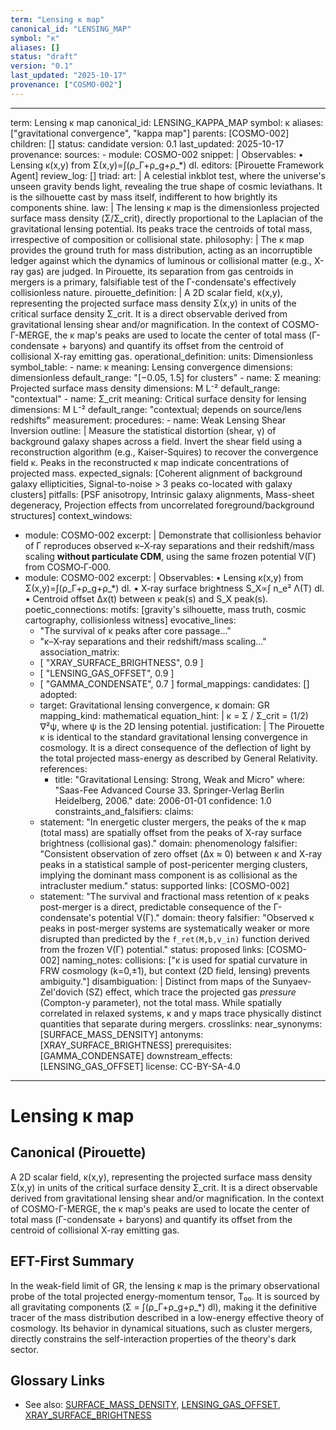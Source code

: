 ```yaml
---
term: "Lensing κ map"
canonical_id: "LENSING_MAP"
symbol: "κ"
aliases: []
status: "draft"
version: "0.1"
last_updated: "2025-10-17"
provenance: ["COSMO-002"]
---
```


---
term: Lensing κ map
canonical_id: LENSING_KAPPA_MAP
symbol: κ
aliases: ["gravitational convergence", "kappa map"]
parents: [COSMO-002]
children: []
status: candidate
version: 0.1
last_updated: 2025-10-17
provenance:
  sources:
    - module: COSMO-002
      snippet: |
        Observables:
        • Lensing κ(x,y) from Σ(x,y)=∫(ρ_Γ+ρ_g+ρ_*) dl.
  editors: [Pirouette Framework Agent]
  review_log: []
triad:
  art: |
    A celestial inkblot test, where the universe's unseen gravity bends light, revealing the true shape of cosmic leviathans. It is the silhouette cast by mass itself, indifferent to how brightly its components shine.
  law: |
    The lensing κ map is the dimensionless projected surface mass density (Σ/Σ_crit), directly proportional to the Laplacian of the gravitational lensing potential. Its peaks trace the centroids of total mass, irrespective of composition or collisional state.
  philosophy: |
    The κ map provides the ground truth for mass distribution, acting as an incorruptible ledger against which the dynamics of luminous or collisional matter (e.g., X-ray gas) are judged. In Pirouette, its separation from gas centroids in mergers is a primary, falsifiable test of the Γ-condensate's effectively collisionless nature.
pirouette_definition: |
  A 2D scalar field, κ(x,y), representing the projected surface mass density Σ(x,y) in units of the critical surface density Σ_crit. It is a direct observable derived from gravitational lensing shear and/or magnification. In the context of COSMO-Γ-MERGE, the κ map's peaks are used to locate the center of total mass (Γ-condensate + baryons) and quantify its offset from the centroid of collisional X-ray emitting gas.
operational_definition:
  units: Dimensionless
  symbol_table:
    - name: κ
      meaning: Lensing convergence
      dimensions: dimensionless
      default_range: "[−0.05, 1.5] for clusters"
    - name: Σ
      meaning: Projected surface mass density
      dimensions: M L⁻²
      default_range: "contextual"
    - name: Σ_crit
      meaning: Critical surface density for lensing
      dimensions: M L⁻²
      default_range: "contextual; depends on source/lens redshifts"
  measurement:
    procedures:
      - name: Weak Lensing Shear Inversion
        outline: |
          Measure the statistical distortion (shear, γ) of background galaxy shapes across a field. Invert the shear field using a reconstruction algorithm (e.g., Kaiser-Squires) to recover the convergence field κ. Peaks in the reconstructed κ map indicate concentrations of projected mass.
        expected_signals: [Coherent alignment of background galaxy ellipticities, Signal-to-noise > 3 peaks co-located with galaxy clusters]
        pitfalls: [PSF anisotropy, Intrinsic galaxy alignments, Mass-sheet degeneracy, Projection effects from uncorrelated foreground/background structures]
context_windows:
  - module: COSMO-002
    excerpt: |
      Demonstrate that collisionless behavior of Γ reproduces observed κ–X‑ray separations and their redshift/mass scaling **without particulate CDM**, using the same frozen potential V(Γ) from COSMO‑Γ‑000.
  - module: COSMO-002
    excerpt: |
      Observables:
      • Lensing κ(x,y) from Σ(x,y)=∫(ρ_Γ+ρ_g+ρ_*) dl.
      • X‑ray surface brightness S_X∝∫ n_e² Λ(T) dl.
      • Centroid offset Δx(t) between κ peak(s) and S_X peak(s).
poetic_connections:
  motifs: [gravity's silhouette, mass truth, cosmic cartography, collisionless witness]
  evocative_lines:
    - "The survival of κ peaks after core passage..."
    - "κ–X‑ray separations and their redshift/mass scaling..."
  association_matrix:
    - [ "XRAY_SURFACE_BRIGHTNESS", 0.9 ]
    - [ "LENSING_GAS_OFFSET", 0.9 ]
    - [ "GAMMA_CONDENSATE", 0.7 ]
formal_mappings:
  candidates: []
  adopted:
    - target: Gravitational lensing convergence, κ
      domain: GR
      mapping_kind: mathematical
      equation_hint: |
        κ = Σ / Σ_crit = (1/2) ∇²ψ, where ψ is the 2D lensing potential.
      justification: |
        The Pirouette κ is identical to the standard gravitational lensing convergence in cosmology. It is a direct consequence of the deflection of light by the total projected mass-energy as described by General Relativity.
      references:
        - title: "Gravitational Lensing: Strong, Weak and Micro"
          where: "Saas-Fee Advanced Course 33. Springer-Verlag Berlin Heidelberg, 2006."
          date: 2006-01-01
      confidence: 1.0
constraints_and_falsifiers:
  claims:
    - statement: "In energetic cluster mergers, the peaks of the κ map (total mass) are spatially offset from the peaks of X-ray surface brightness (collisional gas)."
      domain: phenomenology
      falsifier: "Consistent observation of zero offset (Δx ≈ 0) between κ and X-ray peaks in a statistical sample of post-pericenter merging clusters, implying the dominant mass component is as collisional as the intracluster medium."
      status: supported
      links: [COSMO-002]
    - statement: "The survival and fractional mass retention of κ peaks post-merger is a direct, predictable consequence of the Γ-condensate's potential V(Γ)."
      domain: theory
      falsifier: "Observed κ peaks in post-merger systems are systematically weaker or more disrupted than predicted by the `f_ret(M,b,v_in)` function derived from the frozen V(Γ) potential."
      status: proposed
      links: [COSMO-002]
naming_notes:
  collisions: ["κ is used for spatial curvature in FRW cosmology (k=0,±1), but context (2D field, lensing) prevents ambiguity."]
  disambiguation: |
    Distinct from maps of the Sunyaev-Zel'dovich (SZ) effect, which trace the projected gas *pressure* (Compton-y parameter), not the total mass. While spatially correlated in relaxed systems, κ and y maps trace physically distinct quantities that separate during mergers.
crosslinks:
  near_synonyms: [SURFACE_MASS_DENSITY]
  antonyms: [XRAY_SURFACE_BRIGHTNESS]
  prerequisites: [GAMMA_CONDENSATE]
  downstream_effects: [LENSING_GAS_OFFSET]
license: CC-BY-SA-4.0
---

# Lensing κ map

## Canonical (Pirouette)
A 2D scalar field, κ(x,y), representing the projected surface mass density Σ(x,y) in units of the critical surface density Σ_crit. It is a direct observable derived from gravitational lensing shear and/or magnification. In the context of COSMO-Γ-MERGE, the κ map's peaks are used to locate the center of total mass (Γ-condensate + baryons) and quantify its offset from the centroid of collisional X-ray emitting gas.

## EFT-First Summary
In the weak-field limit of GR, the lensing κ map is the primary observational probe of the total projected energy-momentum tensor, T₀₀. It is sourced by all gravitating components (Σ = ∫(ρ_Γ+ρ_g+ρ_*) dl), making it the definitive tracer of the mass distribution described in a low-energy effective theory of cosmology. Its behavior in dynamical situations, such as cluster mergers, directly constrains the self-interaction properties of the theory's dark sector.

## Glossary Links
- See also: [SURFACE_MASS_DENSITY](<#>), [LENSING_GAS_OFFSET](<#>), [XRAY_SURFACE_BRIGHTNESS](<#>)